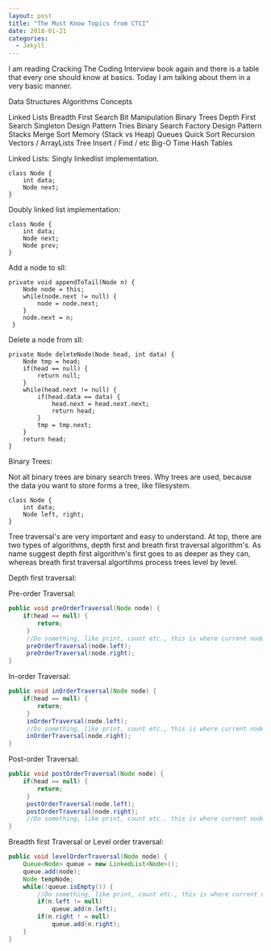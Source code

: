 ```yaml
---
layout: post
title: "The Must Know Topics from CTCI"
date: 2018-01-21
categories: 
  - Jekyll
---
```


I am reading Cracking The Coding Interview book again and there is a table that every one should know at basics. Today I am talking about them in a very basic manner.

Data Structures		        Algorithms		              Concepts

Linked Lists		           Breadth First Search		    Bit Manipulation
Binary Trees		           Depth First Search		      Singleton Design Pattern
Tries		                  Binary Search		           Factory Design Pattern
Stacks		                 Merge Sort		              Memory (Stack vs Heap)
Queues		                 Quick Sort		              Recursion
Vectors / ArrayLists		   Tree Insert / Find / etc		Big-O Time
Hash Tables				
 
Linked Lists:
Singly linkedlist implementation.

```
class Node {
    int data;
    Node next;
}
```

Doubly linked list implementation:

```
class Node {
    int data;
    Node next;
    Node prev;
}
```

Add a node to sll:
```
private void appendToTail(Node n) {
    Node node = this;
    while(node.next != null) {
        node = node.next;
    }
    node.next = n;
 }
```

Delete a node from sll:

```
private Node deleteNode(Node head, int data) {
    Node tmp = head;
    if(head == null) {
        return null;
    }
    while(head.next != null) {
        if(head.data == data) {
            head.next = head.next.next;
            return head;
        }
        tmp = tmp.next;
    }
    return head;
}
```
    
Binary Trees:

Not all binary trees are binary search trees. Why trees are used, because the data you want to store forms a tree, like filesystem.

```
class Node {
    int data;
    Node left, right;
}
```

Tree traversal's are very important and easy to understand. At top, there are two types of algorithms, depth first and breath first traversal algorithm's. As name suggest depth first algorithm's first goes to as deeper as they can, whereas breath first traversal algortihms process trees level by level. 

Depth first traversal:

Pre-order Traversal:
```java
public void preOrderTraversal(Node node) {
    if(head == null) {
        return;
     }
     //Do something, like print, count etc., this is where current node is processed
     preOrderTraversal(node.left);
     preOrderTraversal(node.right);
}
```

In-order Traversal:
```java
public void inOrderTraversal(Node node) {
    if(head == null) {
        return;
     }
     inOrderTraversal(node.left);
     //Do something, like print, count etc., this is where current node is processed
     inOrderTraversal(node.right);
}
```

Post-order Traversal:
```java
public void postOrderTraversal(Node node) {
    if(head == null) {
        return;
     }
     postOrderTraversal(node.left);
     postOrderTraversal(node.right);
     //Do something, like print, count etc., this is where current node is processed
}
```

Breadth first Traversal or Level order traversal:
```java
public void levelOrderTraversal(Node node) {
    Queue<Node> queue = new LinkedList<Node>();
    queue.add(node);
    Node tempNode;
    while(!queue.isEmpty()) {
        //Do something, like print, count etc., this is where current node is processed
        if(n.left != null)
            queue.add(n.left);
        if(n.right ! = null)
            queue.add(n.right);         
    }
}
```
